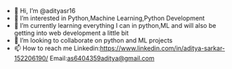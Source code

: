 - 👋 Hi, I’m @adityasr16
- 👀 I’m interested in Python,Machine Learning,Python Development 
- 🌱 I’m currently learning everything I can in python,ML and will also be getting into web development a little bit
- 💞️ I’m looking to collaborate on python and ML projects 
- 📫 How to reach me Linkedin:https://www.linkedin.com/in/aditya-sarkar-152206190/
Email:as6404359aditya@gmail.com

<!---
adityasr16/adityasr16 is a ✨ special ✨ repository because its `README.md` (this file) appears on your GitHub profile.
You can click the Preview link to take a look at your changes.
--->
